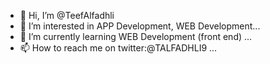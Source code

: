 - 👋 Hi, I’m @TeefAlfadhli
- 👀 I’m interested in APP  Development, WEB Development...
- 🌱 I’m currently learning WEB Development (front end)  ...
- 📫 How to reach me on twitter:@TALFADHLI9 ...

<!---
TeefAlfadhli/TeefAlfadhli is a ✨ special ✨ repository because its `README.md` (this file) appears on your GitHub profile.
You can click the Preview link to take a look at your changes.
--->
